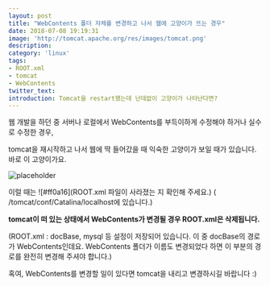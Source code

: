 ```yaml
---
layout: post
title: "WebContents 폴더 자체를 변경하고 나서 웹에 고양이가 뜨는 경우"
date: 2018-07-08 19:19:31
image: 'http://tomcat.apache.org/res/images/tomcat.png'
description:
category: 'linux'
tags:
- ROOT.xml
- tomcat
- WebContents
twitter_text:
introduction: Tomcat을 restart했는데 난데없이 고양이가 나타난다면?
---
```

웹 개발을 하던 중 서버나 로컬에서 WebContents를 부득이하게 수정해야 하거나 실수로 수정한 경우,

tomcat을 재시작하고 나서 웹에 딱 들어갔을 때 익숙한 고양이가 보일 때가 있습니다. 바로 이 고양이가요.

![placeholder](http://tomcat.apache.org/res/images/tomcat.png "Apache Tomcat")


이럴 때는 ![#ff0a16](ROOT.xml 파일이 사라졌는 지 확인해 주세요.) ( /tomcat/conf/Catalina/localhost에 있습니다.)

**tomcat이 떠 있는 상태에서 WebContents가 변경될 경우 ROOT.xml은 삭제됩니다.**

(ROOT.xml : docBase, mysql 등 설정이 저장되어 있습니다. 이 중 docBase의 경로가 WebContents인데요. WebContents 폴더가 이름도 변경되었다 하면 이 부분의 경로를 완전히 변경해 주셔야 합니다.)

혹여, WebContents를 변경할 일이 있다면 tomcat을 내리고 변경하시길 바랍니다 :)